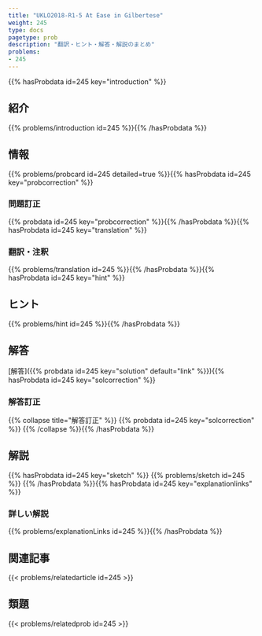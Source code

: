 ```yaml
---
title: "UKLO2018-R1-5 At Ease in Gilbertese"
weight: 245
type: docs
pagetype: prob
description: "翻訳・ヒント・解答・解説のまとめ"
problems: 
- 245
---
```


{{% hasProbdata id=245 key="introduction" %}}

## 紹介

{{% problems/introduction id=245 %}}{{% /hasProbdata %}}

## 情報

{{% problems/probcard id=245 detailed=true %}}{{% hasProbdata id=245 key="probcorrection" %}}

### 問題訂正

{{% probdata id=245 key="probcorrection" %}}{{% /hasProbdata %}}{{% hasProbdata id=245 key="translation" %}}

### 翻訳・注釈

{{% problems/translation id=245 %}}{{% /hasProbdata %}}{{% hasProbdata id=245 key="hint" %}}

## ヒント

{{% problems/hint id=245 %}}{{% /hasProbdata %}}

## 解答

[解答]({{% probdata id=245 key="solution" default="link" %}}){{% hasProbdata id=245 key="solcorrection" %}}

### 解答訂正

{{% collapse title="解答訂正" %}}
{{% probdata id=245 key="solcorrection" %}}
{{% /collapse %}}{{% /hasProbdata %}}

## 解説

{{% hasProbdata id=245 key="sketch" %}}
{{% problems/sketch id=245 %}}
{{% /hasProbdata %}}{{% hasProbdata id=245 key="explanationlinks" %}}

### 詳しい解説

{{% problems/explanationLinks id=245 %}}{{% /hasProbdata %}}

## 関連記事

{{< problems/relatedarticle id=245 >}}

## 類題

{{< problems/relatedprob id=245 >}}
